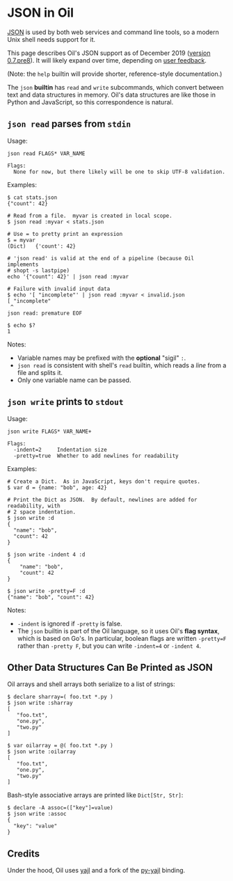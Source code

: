 JSON in Oil
===========

[JSON](https://www.json.org/) is used by both web services and command line
tools, so a modern Unix shell needs support for it.

This page describes Oil's JSON support as of December 2019 ([version
0.7.pre8](/release/0.7.pre8)).  It will likely expand over time, depending on
[user feedback](https://github.com/oilshell/oil/wiki/Where-To-Send-Feedback).

(Note: the `help` builtin will provide shorter, reference-style documentation.)

<!-- cmark.py expands this -->
<div id="toc">
</div>

The `json` **builtin** has `read` and `write` subcommands, which convert
between text and data structures in memory.  Oil's data structures are like
those in Python and JavaScript, so this correspondence is natural.

## `json read` parses from `stdin`

Usage:

    json read FLAGS* VAR_NAME

    Flags:
      None for now, but there likely will be one to skip UTF-8 validation.

Examples:

    $ cat stats.json
    {"count": 42}

    # Read from a file.  myvar is created in local scope.
    $ json read :myvar < stats.json

    # Use = to pretty print an expression
    $ = myvar   
    (Dict)   {'count': 42}

    # 'json read' is valid at the end of a pipeline (because Oil implements
    # shopt -s lastpipe)
    echo '{"count": 42}' | json read :myvar

    # Failure with invalid input data
    $ echo '[ "incomplete"' | json read :myvar < invalid.json
    [ "incomplete"
     ^
    json read: premature EOF

    $ echo $?
    1

Notes:

- Variable names may be prefixed with the **optional** "sigil" `:`.
- `json read` is consistent with shell's `read` builtin, which reads a *line*
  from a file and splits it.
- Only one variable name can be passed.

## `json write` prints to `stdout`

Usage:

    json write FLAGS* VAR_NAME+
    
    Flags:
      -indent=2     Indentation size
      -pretty=true  Whether to add newlines for readability

Examples:

```
# Create a Dict.  As in JavaScript, keys don't require quotes.
$ var d = {name: "bob", age: 42}

# Print the Dict as JSON.  By default, newlines are added for readability, with
# 2 space indentation.
$ json write :d
{
  "name": "bob",
  "count": 42
}

$ json write -indent 4 :d
{
    "name": "bob",
    "count": 42
}

$ json write -pretty=F :d
{"name": "bob", "count": 42}
```

Notes:

- `-indent` is ignored if `-pretty` is false.
- The `json` builtin is part of the Oil language, so it uses Oil's **flag
  syntax**, which is based on Go's.  In particular, boolean flags are written
  `-pretty=F` rather than `-pretty F`, but you can write `-indent=4` or
  `-indent 4`.

## Other Data Structures Can Be Printed as JSON

Oil arrays and shell arrays both serialize to a list of strings:

    $ declare sharray=( foo.txt *.py )
    $ json write :sharray
    [  
       "foo.txt",
       "one.py",
       "two.py"
    ]

    $ var oilarray = @( foo.txt *.py )
    $ json write :oilarray
    [  
       "foo.txt",
       "one.py",
       "two.py"
    ]

Bash-style associative arrays are printed like `Dict[Str, Str]`:

    $ declare -A assoc=(["key"]=value)
    $ json write :assoc
    {
      "key": "value"
    }

## Credits

Under the hood, Oil uses [yajl](https://lloyd.github.io/yajl/) and a fork of
the [py-yajl](https://github.com/oilshell/py-yajl) binding.
